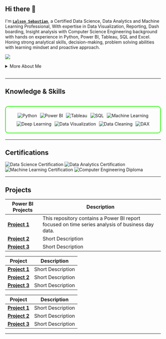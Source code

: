 ## Hi there 👋

I'm **[`Lalson Sebastian`](https://drive.google.com/file/d/1acGbHxbGs-gHQvTbFbDuMueKCK_k3MDe/view?usp=drive_link)**, a Certified Data Science, Data Analytics and Machine Learning Professional, With expertise in Data Visualization, Reporting, Dash boarding, Insight analysis with Computer Science Engineering background with hands on experience in Python, Power BI, Tableau, SQL and Excel. Honing strong analytical skills, decision-making, problem solving abilities with learning mindset and proactive approach.

<a href="https://www.linkedin.com/in/lalson-sebastian-95b320165/"><img src="https://img.shields.io/badge/-LinkedIn-0072b1?&style=for-the-badge&logo=linkedin&logoColor=white" /></a>

<details>
  <summary>More About Me</summary>

- **Name**: Lalson Sebastian
- **From**:  UAE
- **Data Scientist** | **Data Analyst** | **IT Support Engineer**
- I have experience in Data Visualizing, Data Cleaning and Python (Machine Learning)
- Continuously improving my knowledge in **Data Science** and **Data Analytics**.

</details>
<br>

---

<h2 id="knowledge_skills" align=''> Knowledge & Skills </h2>

<br>

<div style="border: 2px solid #22F700; border-radius: 10px; padding: 20px; margin-bottom: 20px;">
  <div align="left" style="display: flex; flex-wrap: wrap; justify-content: center; gap: 10px;">
      <img src="https://img.shields.io/badge/Python%20(Machine Learning)-3776AB?style=for-the-badge&logo=python&Color=white&color=000000" alt="Python" />
      <img src="https://img.shields.io/badge/Power_BI-F2C811?style=for-the-badge&logo=power-bi&color=000000" alt="Power BI" />
      <img src="https://img.shields.io/badge/Tableau-E97627?style=for-the-badge&logo=tableau&color=000000" alt="Tableau" />
      <img src="https://img.shields.io/badge/SQL-4479A1?style=for-the-badge&logo=database&color=000000" alt="SQL" />
      <img src="https://img.shields.io/badge/Machine_Learning-FFDE57?style=for-the-badge&logo=machine-learning&color=000000" alt="Machine Learning" />
      <img src="https://img.shields.io/badge/Deep_Learning-DC143C?style=for-the-badge&logo=deeplearning&color=000000" alt="Deep Learning" />
      <img src="https://img.shields.io/badge/Data_Visualization-4CAF50?style=for-the-badge&logo=chart-bar&color=000000" alt="Data Visualization" />
      <img src="https://img.shields.io/badge/Data_Cleaning-1E88E5?style=for-the-badge&logo=filter&color=000000" alt="Data Cleaning" />
      <img src="https://img.shields.io/badge/DAX-1178C8?style=for-the-badge&logo=power-bi&color=000000" alt="DAX" />








  </div>
</div>

---
<h2 id="Certifications" align=''> Certifications </h2>

<div>
<img src="https://img.shields.io/badge/Data_Science-Certified-0B72B5?style=for-the-badge&color=000000" alt="Data Science Certification" />
<img src="https://img.shields.io/badge/Data_Analytics-Certified-green?style=for-the-badge&color=000000" alt="Data Analytics Certification" />
<img src="https://img.shields.io/badge/Machine_Learning-Certified-red?style=for-the-badge&color=000000" alt="Machine Learning Certification" />
<img src="https://img.shields.io/badge/Computer_Engineering-Diploma-blue?style=for-the-badge&color=000000" alt="Computer Engineering Diploma" />

</div>

---

<h2 id="Projects" align=''> Projects </h2>


| **Power BI Projects**      | **Description**                                                                                  |
|-------------------|--------------------------------------------------------------------------------------------------|
| **[Project 1](https://github.com/LalsonS/PowerBI)**    | This repository contains a Power BI report focused on time series analysis of business day data. |
| **[Project 2](https://github.com/)**    | Short Description |
| **[Project 3](https://github.com/)**    | Short Description | 


| **Project**      | **Description**                                                                                  |
|-------------------|--------------------------------------------------------------------------------------------------|
| **[Project 1](https://github.com/LalsonS/PowerBI)**    | Short Description |
| **[Project 2](https://github.com/)**    | Short Description |
| **[Project 3](https://github.com/)**    | Short Description | 


| **Project**      | **Description**                                                                                  |
|-------------------|--------------------------------------------------------------------------------------------------|
| **[Project 1](https://github.com/LalsonS/PowerBI)**    | Short Description |
| **[Project 2](https://github.com/)**    | Short Description |
| **[Project 3](https://github.com/)**    | Short Description | 

---
